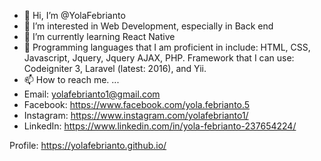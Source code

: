 - 👋 Hi, I’m @YolaFebrianto
- 👀 I’m interested in Web Development, especially in Back end
- 🌱 I’m currently learning React Native
- 💞️ Programming languages ​​that I am proficient in include: HTML, CSS, Javascript, Jquery, Jquery AJAX, PHP. Framework that I can use: Codeigniter 3, Laravel (latest: 2016), and Yii. 
- 📫 How to reach me. ...
- Email: yolafebrianto1@gmail.com
- Facebook: https://www.facebook.com/yola.febrianto.5
- Instagram: https://www.instagram.com/yolafebrianto1/
- LinkedIn: https://www.linkedin.com/in/yola-febrianto-237654224/

Profile: https://yolafebrianto.github.io/
<!---
YolaFebrianto/YolaFebrianto is a ✨ special ✨ repository because its `README.md` (this file) appears on your GitHub profile.
You can click the Preview link to take a look at your changes.
--->
